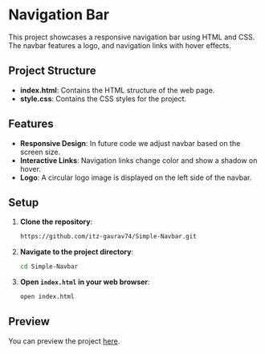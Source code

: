
# Navigation Bar

This project showcases a responsive navigation bar using HTML and CSS. The navbar features a logo, and navigation links with hover effects.

## Project Structure

- **index.html**: Contains the HTML structure of the web page.
- **style.css**: Contains the CSS styles for the project.

## Features

- **Responsive Design**: In future code we adjust navbar based on the screen size.
- **Interactive Links**: Navigation links change color and show a shadow on hover.
- **Logo**: A circular logo image is displayed on the left side of the navbar.

## Setup

1. **Clone the repository**:
    ```bash
    https://github.com/itz-gaurav74/Simple-Navbar.git
    ```
2. **Navigate to the project directory**:
    ```bash
    cd Simple-Navbar
    ```
3. **Open `index.html` in your web browser**:
    ```bash
    open index.html
    ```

## Preview
You can preview the project [here](https://itz-gaurav74.github.io/Simple-Navbar/).
